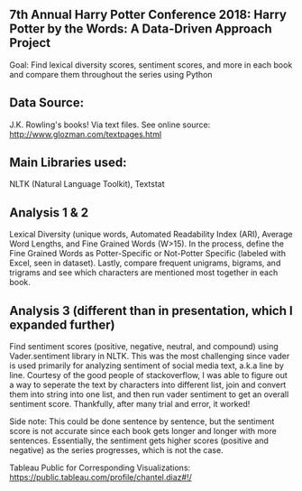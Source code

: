 ## 7th Annual Harry Potter Conference 2018: Harry Potter by the Words: A Data-Driven Approach Project

Goal: Find lexical diversity scores, sentiment scores, and more in each book and compare them throughout the series using Python

## Data Source:
J.K. Rowling's books! Via text files. See online source: http://www.glozman.com/textpages.html

## Main Libraries used: 
NLTK (Natural Language Toolkit), Textstat

## Analysis 1 & 2

Lexical Diversity (unique words, Automated Readability Index (ARI), Average Word Lengths, and Fine Grained Words (W>15). In the process, define the Fine Grained Words as Potter-Specific or Not-Potter Specific (labeled with Excel, seen in dataset). Lastly, compare frequent unigrams, bigrams, and trigrams and see which characters are mentioned most together in each book.

## Analysis 3 (different than in presentation, which I expanded further)

Find sentiment scores (positive, negative, neutral, and compound) using Vader.sentiment library in NLTK. This was the most challenging since vader is used primarily for analyzing sentiment of social media text, a.k.a line by line. Courtesy of the good people of stackoverflow, I was able to figure out a way to seperate the text by characters into different list, join and convert them into string into one list, and then run vader sentiment to get an overall sentiment score. Thankfully, after many trial and error, it worked! 

Side note: This could be done sentence by sentence, but the sentiment score is not accurate since each book gets longer and longer with more sentences. Essentially, the sentiment gets higher scores (positive and negative) as the series progresses, which is not the case.

Tableau Public for Corresponding Visualizations: https://public.tableau.com/profile/chantel.diaz#!/
